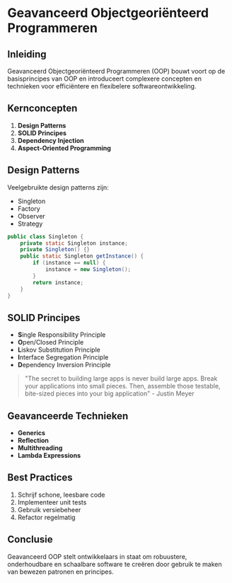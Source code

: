 # Geavanceerd Objectgeoriënteerd Programmeren

## Inleiding

Geavanceerd Objectgeoriënteerd Programmeren (OOP) bouwt voort op de basisprincipes van OOP en introduceert complexere concepten en technieken voor efficiëntere en flexibelere softwareontwikkeling.

## Kernconcepten

1. **Design Patterns**
2. **SOLID Principes**
3. **Dependency Injection**
4. **Aspect-Oriented Programming**

## Design Patterns

Veelgebruikte design patterns zijn:

- Singleton
- Factory
- Observer
- Strategy

```java
public class Singleton {
    private static Singleton instance;
    private Singleton() {}
    public static Singleton getInstance() {
        if (instance == null) {
            instance = new Singleton();
        }
        return instance;
    }
}
```

## SOLID Principes

- **S**ingle Responsibility Principle
- **O**pen/Closed Principle
- **L**iskov Substitution Principle
- **I**nterface Segregation Principle
- **D**ependency Inversion Principle

> "The secret to building large apps is never build large apps. Break your applications into small pieces. Then, assemble those testable, bite-sized pieces into your big application" - Justin Meyer

## Geavanceerde Technieken

- **Generics**
- **Reflection**
- **Multithreading**
- **Lambda Expressions**

## Best Practices

1. Schrijf schone, leesbare code
2. Implementeer unit tests
3. Gebruik versiebeheer
4. Refactor regelmatig

## Conclusie

Geavanceerd OOP stelt ontwikkelaars in staat om robuustere, onderhoudbare en schaalbare software te creëren door gebruik te maken van bewezen patronen en principes.